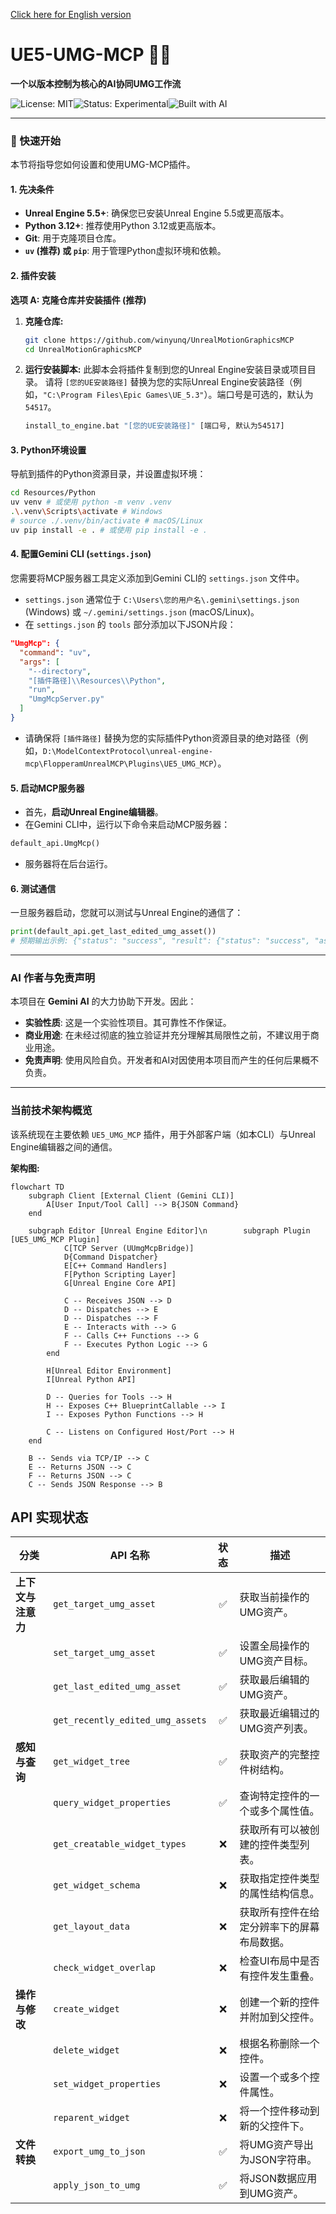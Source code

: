 [Click here for English version](Readme.md)

# UE5-UMG-MCP 🤖📄

**一个以版本控制为核心的AI协同UMG工作流**

![License: MIT](https://img.shields.io/badge/License-MIT-yellow.svg)![Status: Experimental](https://img.shields.io/badge/status-experimental-red.svg)![Built with AI](https://img.shields.io/badge/Built%20with-AI%20Assistance-blueviolet.svg)

---

### 🚀 快速开始

本节将指导您如何设置和使用UMG-MCP插件。

#### 1. 先决条件

*   **Unreal Engine 5.5+**: 确保您已安装Unreal Engine 5.5或更高版本。
*   **Python 3.12+**: 推荐使用Python 3.12或更高版本。
*   **Git**: 用于克隆项目仓库。
*   **`uv` (推荐) 或 `pip`**: 用于管理Python虚拟环境和依赖。

#### 2. 插件安装

**选项 A: 克隆仓库并安装插件 (推荐)**

1.  **克隆仓库:**
    ```bash
    git clone https://github.com/winyunq/UnrealMotionGraphicsMCP
    cd UnrealMotionGraphicsMCP
    ```
2.  **运行安装脚本:**
    此脚本会将插件复制到您的Unreal Engine安装目录或项目目录。
    请将 `[您的UE安装路径]` 替换为您的实际Unreal Engine安装路径（例如，`"C:\Program Files\Epic Games\UE_5.3"`）。端口号是可选的，默认为 `54517`。

    ```bash
    install_to_engine.bat "[您的UE安装路径]" [端口号, 默认为54517]
    ```

#### 3. Python环境设置

导航到插件的Python资源目录，并设置虚拟环境：

```bash
cd Resources/Python
uv venv # 或使用 python -m venv .venv
.\.venv\Scripts\activate # Windows
# source ./.venv/bin/activate # macOS/Linux
uv pip install -e . # 或使用 pip install -e .
```

#### 4. 配置Gemini CLI (`settings.json`)

您需要将MCP服务器工具定义添加到Gemini CLI的 `settings.json` 文件中。

*   `settings.json` 通常位于 `C:\Users\您的用户名\.gemini\settings.json` (Windows) 或 `~/.gemini/settings.json` (macOS/Linux)。
*   在 `settings.json` 的 `tools` 部分添加以下JSON片段：

```json
"UmgMcp": {
  "command": "uv",
  "args": [
    "--directory",
    "[插件路径]\\Resources\\Python",
    "run",
    "UmgMcpServer.py"
  ]
}
```
*   请确保将 `[插件路径]` 替换为您的实际插件Python资源目录的绝对路径（例如，`D:\ModelContextProtocol\unreal-engine-mcp\FlopperamUnrealMCP\Plugins\UE5_UMG_MCP`）。

#### 5. 启动MCP服务器

*   首先，**启动Unreal Engine编辑器**。
*   在Gemini CLI中，运行以下命令来启动MCP服务器：

```python
default_api.UmgMcp()
```
*   服务器将在后台运行。

#### 6. 测试通信

一旦服务器启动，您就可以测试与Unreal Engine的通信了：

```python
print(default_api.get_last_edited_umg_asset())
# 预期输出示例: {"status": "success", "result": {"status": "success", "asset_path": "/Game/YourAssetPath"}}
```

---

### AI 作者与免责声明

本项目在 **Gemini AI** 的大力协助下开发。因此：
*   **实验性质**: 这是一个实验性项目。其可靠性不作保证。
*   **商业用途**: 在未经过彻底的独立验证并充分理解其局限性之前，不建议用于商业用途。
*   **免责声明**: 使用风险自负。开发者和AI对因使用本项目而产生的任何后果概不负责。

---

### 当前技术架构概览

该系统现在主要依赖 `UE5_UMG_MCP` 插件，用于外部客户端（如本CLI）与Unreal Engine编辑器之间的通信。

**架构图:** 

```mermaid
flowchart TD
    subgraph Client [External Client (Gemini CLI)]
        A[User Input/Tool Call] --> B{JSON Command}
    end

    subgraph Editor [Unreal Engine Editor]\n        subgraph Plugin [UE5_UMG_MCP Plugin]
            C[TCP Server (UUmgMcpBridge)]
            D{Command Dispatcher}
            E[C++ Command Handlers]
            F[Python Scripting Layer]
            G[Unreal Engine Core API]

            C -- Receives JSON --> D
            D -- Dispatches --> E
            D -- Dispatches --> F
            E -- Interacts with --> G
            F -- Calls C++ Functions --> G
            F -- Executes Python Logic --> G
        end

        H[Unreal Editor Environment]
        I[Unreal Python API]

        D -- Queries for Tools --> H
        H -- Exposes C++ BlueprintCallable --> I
        I -- Exposes Python Functions --> H

        C -- Listens on Configured Host/Port --> H
    end

    B -- Sends via TCP/IP --> C
    E -- Returns JSON --> C
    F -- Returns JSON --> C
    C -- Sends JSON Response --> B
```

## API 实现状态

| 分类 | API 名称 | 状态 | 描述 |
|---|---|:---:|---|
| **上下文与注意力** | `get_target_umg_asset` | ✅ | 获取当前操作的UMG资产。 |
| | `set_target_umg_asset` | ✅ | 设置全局操作的UMG资产目标。 |
| | `get_last_edited_umg_asset` | ✅ | 获取最后编辑的UMG资产。 |
| | `get_recently_edited_umg_assets` | ✅ | 获取最近编辑过的UMG资产列表。 |
| **感知与查询** | `get_widget_tree` | ✅ | 获取资产的完整控件树结构。 |
| | `query_widget_properties` | ✅ | 查询特定控件的一个或多个属性值。 |
| | `get_creatable_widget_types` | ❌ | 获取所有可以被创建的控件类型列表。 |
| | `get_widget_schema` | ❌ | 获取指定控件类型的属性结构信息。 |
| | `get_layout_data` | ❌ | 获取所有控件在给定分辨率下的屏幕布局数据。 |
| | `check_widget_overlap` | ❌ | 检查UI布局中是否有控件发生重叠。 |
| **操作与修改** | `create_widget` | ❌ | 创建一个新的控件并附加到父控件。 |
| | `delete_widget` | ❌ | 根据名称删除一个控件。 |
| | `set_widget_properties` | ❌ | 设置一个或多个控件属性。 |
| | `reparent_widget` | ❌ | 将一个控件移动到新的父控件下。 |
| **文件转换** | `export_umg_to_json` | ✅ | 将UMG资产导出为JSON字符串。 |
| | `apply_json_to_umg` | ✅ | 将JSON数据应用到UMG资产。
```